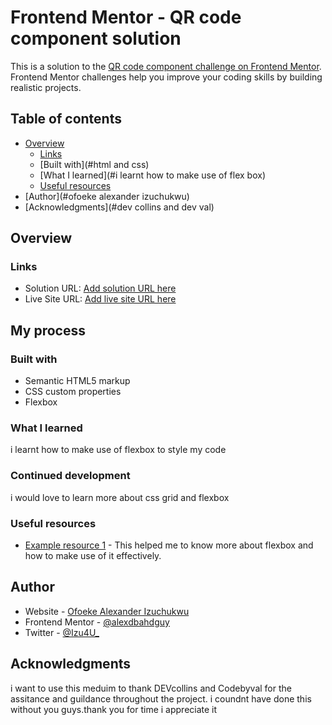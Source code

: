 # Frontend Mentor - QR code component solution

This is a solution to the [QR code component challenge on Frontend Mentor](https://www.frontendmentor.io/challenges/qr-code-component-iux_sIO_H). Frontend Mentor challenges help you improve your coding skills by building realistic projects. 

## Table of contents

- [Overview](#overview)
  - [Links](#https://subtle-meerkat-b4ec69.netlify.app/)
  - [Built with](#html and css)
  - [What I learned](#i learnt how to make use of flex box)
  - [Useful resources]()
- [Author](#ofoeke alexander izuchukwu)
- [Acknowledgments](#dev collins and dev val)

## Overview

### Links

- Solution URL: [Add solution URL here](https://your-solution-url.com)
- Live Site URL: [Add live site URL here](https://subtle-meerkat-b4ec69.netlify.app/)

## My process

### Built with

- Semantic HTML5 markup
- CSS custom properties
- Flexbox

### What I learned
i learnt how to make use of flexbox to style my code


### Continued development
i would love to learn more about css grid and flexbox

### Useful resources
- [Example resource 1](https://www.w3schools.com/css/css3_flexbox.asp) - This helped me to know more about flexbox and how to make use of it effectively. 

## Author

- Website - [Ofoeke Alexander Izuchukwu](https://subtle-meerkat-b4ec69.netlify.app/)
- Frontend Mentor - [@alexdbahdguy](https://www.frontendmentor.io/profile/@alexdbahdguy)
- Twitter - [@Izu4U_](https://www.twitter.com/@Izu4U_)


## Acknowledgments
i want to use this meduim to thank DEVcollins and Codebyval for the assitance and guildance throughout the project. i coundnt have  done this without you guys.thank you for time i appreciate it


